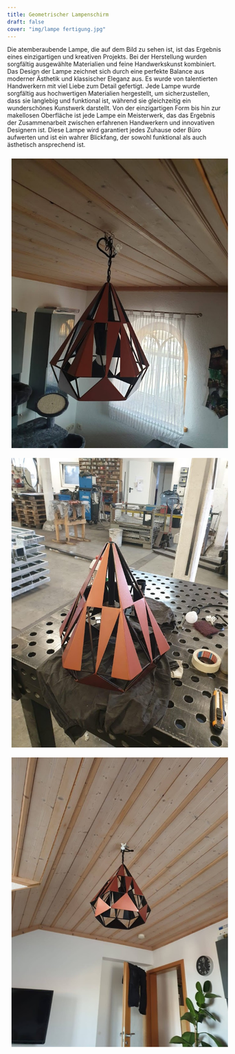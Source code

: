 ```yaml
---
title: Geometrischer Lampenschirm
draft: false
cover: "img/lampe fertigung.jpg"
---
```


Die atemberaubende Lampe, die auf dem Bild zu sehen ist, ist das Ergebnis eines einzigartigen und kreativen Projekts. Bei der Herstellung wurden sorgfältig ausgewählte Materialien und feine Handwerkskunst kombiniert. Das Design der Lampe zeichnet sich durch eine perfekte Balance aus moderner Ästhetik und klassischer Eleganz aus. Es wurde von talentierten Handwerkern mit viel Liebe zum Detail gefertigt. Jede Lampe wurde sorgfältig aus hochwertigen Materialien hergestellt, um sicherzustellen, dass sie langlebig und funktional ist, während sie gleichzeitig ein wunderschönes Kunstwerk darstellt. Von der einzigartigen Form bis hin zur makellosen Oberfläche ist jede Lampe ein Meisterwerk, das das Ergebnis der Zusammenarbeit zwischen erfahrenen Handwerkern und innovativen Designern ist. Diese Lampe wird garantiert jedes Zuhause oder Büro aufwerten und ist ein wahrer Blickfang, der sowohl funktional als auch ästhetisch ansprechend ist.

<div class="image-gallery">
    <img src="./img/lampe oben.jpg" alt="Lampe Oben" style="margin: 10px" />
    <img src="./img/lampe fertigung.jpg" alt="Lampe Fertigung" style="margin: 10px" />
    <img src="./img/lampe unten.jpg" alt="Lampe Unten" style="margin: 10px" />
</div>

